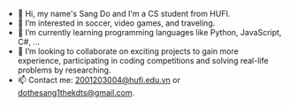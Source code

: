 - 👋 Hi, my name's Sang Do and I'm a CS student from HUFI.
- 👀 I’m interested in soccer, video games, and traveling.
- 🌱 I’m currently learning programming languages like Python, JavaScript, C#, ...
- 💞️ I’m looking to collaborate on exciting projects to gain more experience, participating in coding competitions and solving real-life problems by researching.
- 📫 Contact me: 2001203004@hufi.edu.vn or dothesang1thekdts@gmail.com.

<!---
Sang0920/Sang0920 is a ✨ special ✨ repository because its `README.md` (this file) appears on your GitHub profile.
You can click the Preview link to take a look at your changes.
--->
